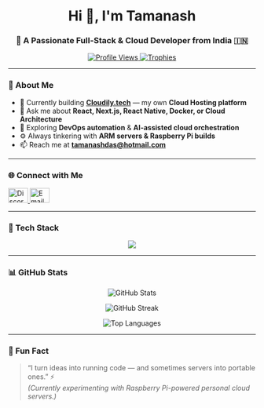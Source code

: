<h1 align="center">Hi 👋, I'm Tamanash</h1>
<h3 align="center">🚀 A Passionate Full-Stack & Cloud Developer from India 🇮🇳</h3>

<p align="center">
  <a href="https://github.com/casualgamer-dev">
    <img src="https://komarev.com/ghpvc/?username=casualgamer-dev&label=Profile%20Views&color=0e75b6&style=flat" alt="Profile Views" />
  </a>
  <a href="https://github.com/ryo-ma/github-profile-trophy">
    <img src="https://github-profile-trophy.vercel.app/?username=casualgamer-dev&theme=algolia&margin-w=10&margin-h=10&column=6" alt="Trophies" />
  </a>
</p>

---

### 🧠 About Me
- 🔭 Currently building **[Cloudily.tech](https://cloudily.tech)** — my own **Cloud Hosting platform**
- 💬 Ask me about **React, Next.js, React Native, Docker, or Cloud Architecture**
- 🌱 Exploring **DevOps automation** & **AI-assisted cloud orchestration**
- ⚙️ Always tinkering with **ARM servers & Raspberry Pi builds**
- 📫 Reach me at **tamanashdas@hotmail.com**

---

### 🌐 Connect with Me
<p align="left">
  <a href="https://discord.gg/9sVpJNWEZv" target="_blank">
    <img src="https://raw.githubusercontent.com/rahuldkjain/github-profile-readme-generator/master/src/images/icons/Social/discord.svg" alt="Discord" height="30" width="40"/>
  </a>
  <a href="mailto:tamanashdas@hotmail.com" target="_blank">
    <img src="https://cdn.jsdelivr.net/gh/simple-icons/simple-icons/icons/microsoftoutlook.svg" alt="Email" height="30" width="40" />
  </a>
</p>

---

### 🧰 Tech Stack
<p align="center">
  <img src="https://skillicons.dev/icons?i=react,nextjs,nodejs,express,python,typescript,js,html,css,tailwind,java,php,mysql,mongodb,sqlite,graphql,androidstudio,docker,nginx,aws,gcp,firebase,tensorflow,unity,bash,vscode" />
</p>

---

### 📊 GitHub Stats
<p align="center">
  <img src="https://github-readme-stats.vercel.app/api?username=casualgamer-dev&show_icons=true&theme=react&hide_border=true" alt="GitHub Stats" />
</p>
<p align="center">
  <img src="https://github-readme-streak-stats.herokuapp.com/?user=casualgamer-dev&theme=react&hide_border=true" alt="GitHub Streak" />
</p>
<p align="center">
  <img src="https://github-readme-stats.vercel.app/api/top-langs/?username=casualgamer-dev&layout=compact&theme=react&hide_border=true" alt="Top Languages" />
</p>

---

### 🧩 Fun Fact
> “I turn ideas into running code — and sometimes servers into portable ones.” ⚡  
> *(Currently experimenting with Raspberry Pi-powered personal cloud servers.)*
